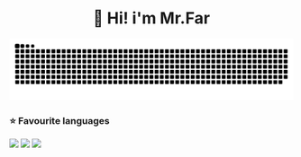 <h1 align="center">👋 Hi! i'm Mr.Far</h1>

<img src="https://raw.githubusercontent.com/Platane/snk/output/github-contribution-grid-snake.svg">

### ⭐️ Favourite languages
<a href="https://rust-lang.org"><img src="https://img.shields.io/badge/Rust-black?style=for-the-badge&logo=Rust&logoColor=orange"></a> <a href="https://en.cppreference.com/"><img src="https://img.shields.io/badge/C%2B%2B-black?style=for-the-badge&logo=c%2B%2B&logoColor=00599C"></a>
<a href="https://python.org/"><img src="https://img.shields.io/badge/Python-black?style=for-the-badge&logo=Python&logoColor=yellow"></a>
